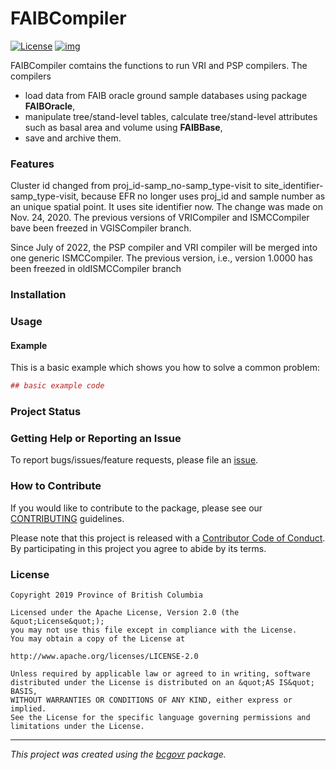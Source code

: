 <!-- Add a project state badge
See https://github.com/BCDevExchange/Our-Project-Docs/blob/master/discussion/projectstates.md
If you have bcgovr installed and you use RStudio, click the 'Insert BCDevex Badge' Addin. -->

# FAIBCompiler

<!-- badges: start -->

[![License](https://img.shields.io/badge/License-Apache%202.0-blue.svg)](https://opensource.org/licenses/Apache-2.0)
[![img](https://img.shields.io/badge/Lifecycle-Experimental-339999)](https://github.com/bcgov/repomountie/blob/master/doc/lifecycle-badges.md)
<!-- badges: end -->

FAIBCompiler comtains the functions to run VRI and PSP compilers. The
compilers

-   load data from FAIB oracle ground sample databases using package
    **FAIBOracle**,
-   manipulate tree/stand-level tables, calculate tree/stand-level
    attributes such as basal area and volume using **FAIBBase**,
-   save and archive them.

### Features

Cluster id changed from proj_id-samp_no-samp_type-visit to
site_identifier-samp_type-visit, because EFR no longer uses proj_id and
sample number as an unique spatial point. It uses site identifier now.
The change was made on Nov. 24, 2020. The previous versions of
VRICompiler and ISMCCompiler bave been freezed in VGISCompiler branch.

Since July of 2022, the PSP compiler and VRI compiler will be merged
into one generic ISMCCompiler. The previous version, i.e., version
1.0000 has been freezed in oldISMCCompiler branch

### Installation

### Usage

#### Example

This is a basic example which shows you how to solve a common problem:

``` r
## basic example code
```

### Project Status

### Getting Help or Reporting an Issue

To report bugs/issues/feature requests, please file an
[issue](https://github.com/bcgov/FAIBCompiler/issues/).

### How to Contribute

If you would like to contribute to the package, please see our
[CONTRIBUTING](CONTRIBUTING.md) guidelines.

Please note that this project is released with a [Contributor Code of
Conduct](CODE_OF_CONDUCT.md). By participating in this project you agree
to abide by its terms.

### License

    Copyright 2019 Province of British Columbia

    Licensed under the Apache License, Version 2.0 (the &quot;License&quot;);
    you may not use this file except in compliance with the License.
    You may obtain a copy of the License at

    http://www.apache.org/licenses/LICENSE-2.0

    Unless required by applicable law or agreed to in writing, software distributed under the License is distributed on an &quot;AS IS&quot; BASIS,
    WITHOUT WARRANTIES OR CONDITIONS OF ANY KIND, either express or implied.
    See the License for the specific language governing permissions and limitations under the License.

------------------------------------------------------------------------

*This project was created using the
[bcgovr](https://github.com/bcgov/bcgovr) package.*
